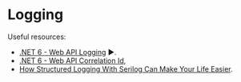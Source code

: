 # Logging

Useful resources:

- [.NET 6 - Web API Logging](https://youtu.be/LO-QKMHK5ps) :arrow_forward:.
- [.NET 6 - Web API Correlation Id](https://youtu.be/y0CQmwRllvQ),
- [How Structured Logging With Serilog Can Make Your Life Easier](https://youtu.be/nVAkSBpsuTk).
